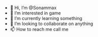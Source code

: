 - 👋 Hi, I’m @Sonammax
- 👀 I’m interested in game
- 🌱 I’m currently learning something
- 💞️ I’m looking to collaborate on anything
- 📫 How to reach me call me

<!---
Sonammax/Sonammax is a ✨ special ✨ repository because its `README.md` (this file) appears on your GitHub profile.
You can click the Preview link to take a look at your changes.
--->
